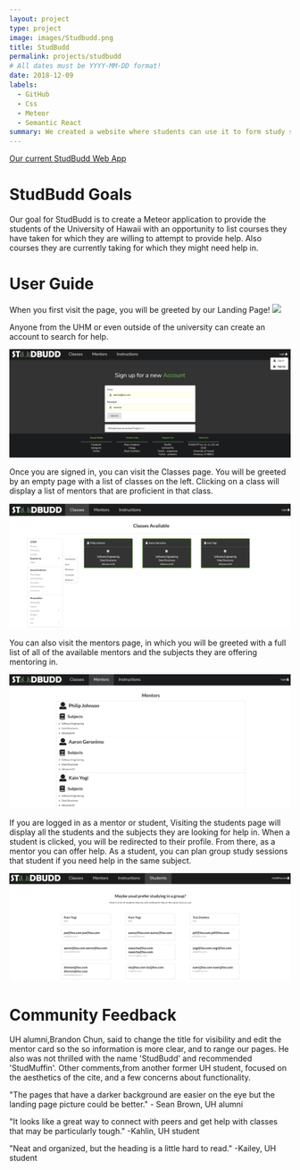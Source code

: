 ```yaml
---
layout: project
type: project
image: images/Studbudd.png
title: StudBudd
permalink: projects/studbudd
# All dates must be YYYY-MM-DD format!
date: 2018-12-09
labels:
  - GitHub
  - Css
  - Meteor
  - Semantic React
summary: We created a website where students can use it to form study session or find tutors to help them in subject.
---
```


[Our current StudBudd Web App](http://studbudd.meteorapp.com/#/)

# StudBudd Goals

Our goal for StudBudd is to create a Meteor application to provide the students of  the University of Hawaii with an opportunity to list courses they have taken for which they are willing to attempt to provide help. Also courses they are currently taking for which they might need help in.

# User Guide

When you first visit the page, you will be greeted by our Landing Page!
<img class="ui large left circular image" src="../images/MS3-LP.png">

Anyone from the UHM or even outside of the university can create an account to search for help.

<img class="ui large left circular image" src="../images/MS3-SIGNUP.png">

Once you are signed in, you can visit the Classes page. You will be greeted by an empty page with a list of classes on the left. Clicking on a class will display a list of mentors that are proficient in that class.

<img class="ui large left circular image" src="../images/MS3-CLASS.png">

You can also visit the mentors page, in which you will be greeted with a full list of all of the available mentors and the subjects they are offering mentoring in. 

<img class="ui large left circular image" src="../images/MS3-MENTOR.png">

If you are logged in as a mentor or student, Visiting the students page will display all the students and the subjects they are looking for help in. When a student is clicked, you will be redirected to their profile. From there, as a mentor you can offer help. As a student, you can plan group study sessions that student if you need help in the same subject.

<img class="ui large left circular image" src="../images/MS3-STUDENT.png">

# Community Feedback
UH alumni,Brandon Chun, said to change the title for visibility and edit the mentor card so the so information is more clear, and to range our pages. He also was not thrilled with the name 'StudBudd' and recommended 'StudMuffin'. Other comments,from another former UH student, focused on the aesthetics of the cite, and a few concerns about functionality. 

"The pages that have a darker background are easier on the eye but the landing page picture could be better." - Sean Brown, UH alumni 

"It looks like a great way to connect with peers and get help with classes that may be particularly tough." -Kahlin, UH student 

"Neat and organized, but the heading is a little hard to read." -Kailey, UH student 
